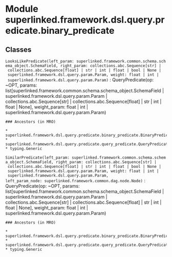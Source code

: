 Module superlinked.framework.dsl.query.predicate.binary_predicate
=================================================================

Classes
-------

`LooksLikePredicate(left_param: superlinked.framework.common.schema.schema_object.SchemaField, right_param: collections.abc.Sequence[str] | collections.abc.Sequence[float] | str | int | float | bool | None | superlinked.framework.dsl.query.param.Param, weight: float | int | superlinked.framework.dsl.query.param.Param)`
:   QueryPredicate(op: ~OPT, params: list[superlinked.framework.common.schema.schema_object.SchemaField | superlinked.framework.dsl.query.param.Param | collections.abc.Sequence[str] | collections.abc.Sequence[float] | str | int | float | None], weight_param: float | int | superlinked.framework.dsl.query.param.Param)

    ### Ancestors (in MRO)

    * superlinked.framework.dsl.query.predicate.binary_predicate.BinaryPredicate
    * superlinked.framework.dsl.query.predicate.query_predicate.QueryPredicate
    * typing.Generic

`SimilarPredicate(left_param: superlinked.framework.common.schema.schema_object.SchemaField, right_param: collections.abc.Sequence[str] | collections.abc.Sequence[float] | str | int | float | bool | None | superlinked.framework.dsl.query.param.Param, weight: float | int | superlinked.framework.dsl.query.param.Param, left_param_node: superlinked.framework.common.dag.node.Node)`
:   QueryPredicate(op: ~OPT, params: list[superlinked.framework.common.schema.schema_object.SchemaField | superlinked.framework.dsl.query.param.Param | collections.abc.Sequence[str] | collections.abc.Sequence[float] | str | int | float | None], weight_param: float | int | superlinked.framework.dsl.query.param.Param)

    ### Ancestors (in MRO)

    * superlinked.framework.dsl.query.predicate.binary_predicate.BinaryPredicate
    * superlinked.framework.dsl.query.predicate.query_predicate.QueryPredicate
    * typing.Generic